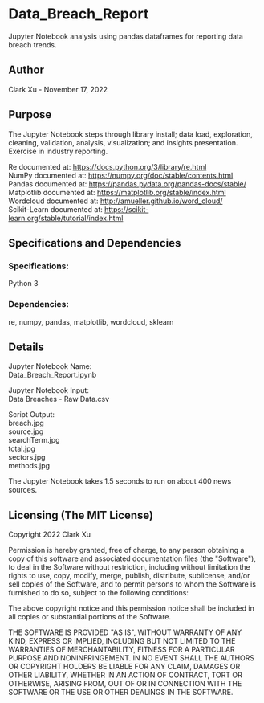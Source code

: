 # Data_Breach_Report
Jupyter Notebook analysis using pandas dataframes for reporting data breach trends.

## Author
Clark Xu - November 17, 2022

## Purpose
The Jupyter Notebook steps through library install; data load, exploration, cleaning, validation, analysis, visualization; and insights presentation. Exercise in industry reporting.

Re documented at: https://docs.python.org/3/library/re.html <br>
NumPy documented at: https://numpy.org/doc/stable/contents.html <br>
Pandas documented at: https://pandas.pydata.org/pandas-docs/stable/ <br>
Matplotlib documented at: https://matplotlib.org/stable/index.html <br>
Wordcloud documented at: http://amueller.github.io/word_cloud/ <br>
Scikit-Learn documented at: https://scikit-learn.org/stable/tutorial/index.html

## Specifications and Dependencies
### Specifications:
Python 3
### Dependencies:
re, numpy, pandas, matplotlib, wordcloud, sklearn

## Details
Jupyter Notebook Name: <br>
Data_Breach_Report.ipynb

Jupyter Notebook Input: <br>
Data Breaches - Raw Data.csv

Script Output: <br>
breach.jpg <br>
source.jpg <br>
searchTerm.jpg <br>
total.jpg <br>
sectors.jpg <br>
methods.jpg

The Jupyter Notebook takes 1.5 seconds to run on about 400 news sources.

## Licensing (The MIT License)
Copyright 2022 Clark Xu

Permission is hereby granted, free of charge, to any person obtaining a copy of this software and associated documentation files (the "Software"), to deal in the Software without restriction, including without limitation the rights to use, copy, modify, merge, publish, distribute, sublicense, and/or sell copies of the Software, and to permit persons to whom the Software is furnished to do so, subject to the following conditions:

The above copyright notice and this permission notice shall be included in all copies or substantial portions of the Software.

THE SOFTWARE IS PROVIDED "AS IS", WITHOUT WARRANTY OF ANY KIND, EXPRESS OR IMPLIED, INCLUDING BUT NOT LIMITED TO THE WARRANTIES OF MERCHANTABILITY, FITNESS FOR A PARTICULAR PURPOSE AND NONINFRINGEMENT. IN NO EVENT SHALL THE AUTHORS OR COPYRIGHT HOLDERS BE LIABLE FOR ANY CLAIM, DAMAGES OR OTHER LIABILITY, WHETHER IN AN ACTION OF CONTRACT, TORT OR OTHERWISE, ARISING FROM, OUT OF OR IN CONNECTION WITH THE SOFTWARE OR THE USE OR OTHER DEALINGS IN THE SOFTWARE.
